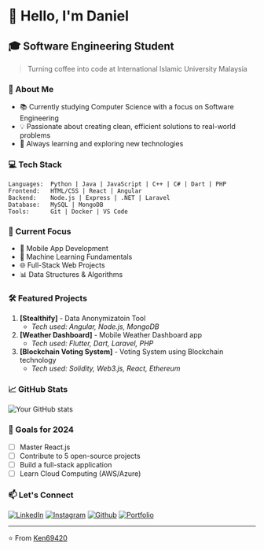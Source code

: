 # 👋 Hello, I'm Daniel

## 🎓 Software Engineering Student
> Turning coffee into code at International Islamic University Malaysia

### 🚀 About Me
- 📚 Currently studying Computer Science with a focus on Software Engineering
- 💡 Passionate about creating clean, efficient solutions to real-world problems
- 🌱 Always learning and exploring new technologies

### 💻 Tech Stack
```
Languages:  Python | Java | JavaScript | C++ | C# | Dart | PHP
Frontend:   HTML/CSS | React | Angular
Backend:    Node.js | Express | .NET | Laravel
Database:   MySQL | MongoDB
Tools:      Git | Docker | VS Code
```

### 🎯 Current Focus
- 📱 Mobile App Development
- 🤖 Machine Learning Fundamentals
- 🌐 Full-Stack Web Projects
- 📊 Data Structures & Algorithms

### 🛠️ Featured Projects
1. **[Stealthify]** - Data Anonymizatoin Tool
   - *Tech used: Angular, Node.js, MongoDB*
2. **[Weather Dashboard]** - Mobile Weather Dashboard app
   - *Tech used: Flutter, Dart, Laravel, PHP*
3. **[Blockchain Voting System]** - Voting System using Blockchain technology
   - *Tech used: Solidity, Web3.js, React, Ethereum*

### 📈 GitHub Stats
![Your GitHub stats](https://github-readme-stats.vercel.app/api?username=Ken69420&show_icons=true&theme=dark)

### 🌟 Goals for 2024
- [ ] Master React.js
- [ ] Contribute to 5 open-source projects
- [ ] Build a full-stack application
- [ ] Learn Cloud Computing (AWS/Azure)

### 📫 Let's Connect
[![LinkedIn](https://img.shields.io/badge/-LinkedIn-blue?style=flat-square&logo=LinkedIn&logoColor=white)](https://www.linkedin.com/in/daniel-imran-41a785242/)
[![Instagram](https://img.shields.io/badge/-Instagram-E4405F?style=flat-square&logo=Instagram&logoColor=white)](https://www.instagram.com/dnielmran/)
[![Github](https://img.shields.io/badge/-Portfolio-black?style=flat-square&logo=github&logoColor=white)](https://github.com/Ken69420)
[![Portfolio](https://img.shields.io/badge/-Website-00C7B7?style=flat-square&logo=internet-explorer&logoColor=white)](https://dewn.org/)

---
⭐️ From [Ken69420](https://github.com/Ken69420)
